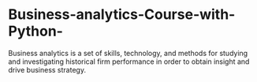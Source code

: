 # Business-analytics-Course-with-Python-
Business analytics is a set of skills, technology, and methods for studying and investigating historical firm performance in order to obtain insight and drive business strategy.
